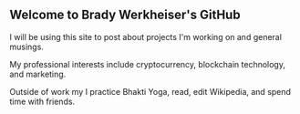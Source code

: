 ## Welcome to Brady Werkheiser's GitHub

I will be using this site to post about projects I'm working on and general musings.

My professional interests include cryptocurrency, blockchain technology, and marketing.

Outside of work my I practice Bhakti Yoga, read, edit Wikipedia, and spend time with friends.
